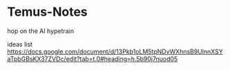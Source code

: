 # Temus-Notes
hop on the AI hypetrain

ideas list https://docs.google.com/document/d/13Pkb1oLM5tpNDvWXhnsB9UlnnXSYaTpbGBsKX37ZVDc/edit?tab=t.0#heading=h.5b90j7nuod05

